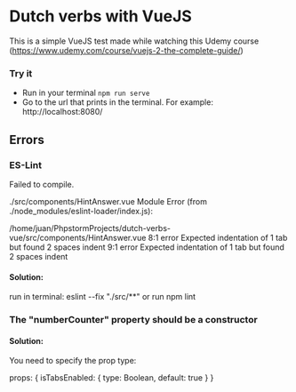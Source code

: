 # Dutch verbs with VueJS

This is a simple VueJS test made while watching this Udemy course (https://www.udemy.com/course/vuejs-2-the-complete-guide/)

### Try it

- Run in your terminal `npm run serve`
- Go to the url that prints in the terminal. For example: http://localhost:8080/

## Errors

### ES-Lint

Failed to compile.

./src/components/HintAnswer.vue
Module Error (from ./node_modules/eslint-loader/index.js):

/home/juan/PhpstormProjects/dutch-verbs-vue/src/components/HintAnswer.vue
8:1   error  Expected indentation of 1 tab but found 2 spaces   indent
9:1   error  Expected indentation of 1 tab but found 2 spaces   indent

#### Solution: 

run in terminal: eslint --fix "./src/**"
or
run npm lint



### The "numberCounter" property should be a constructor

#### Solution:
You need to specify the prop type:

props: {
isTabsEnabled: {
type: Boolean,
default: true
}
}



